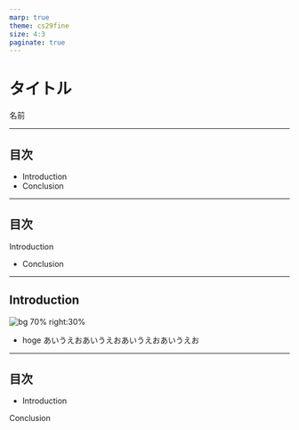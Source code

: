 ```yaml
---
marp: true
theme: cs29fine
size: 4:3
paginate: true
---
```


# タイトル
名前

---

## 目次
- Introduction
- Conclusion

---

<!-- _class: content -->
## 目次
Introduction
- Conclusion

---

## Introduction
![bg 70% right:30%](https://2.bp.blogspot.com/-KwGSRNHzsVA/UbVvOo58z5I/AAAAAAAAUsc/y2sh_GfnPQ8/s800/computer_wireless.png)
- hoge
あいうえおあいうえおあいうえおあいうえお

---

<!-- _class: content -->
## 目次
- Introduction

Conclusion
